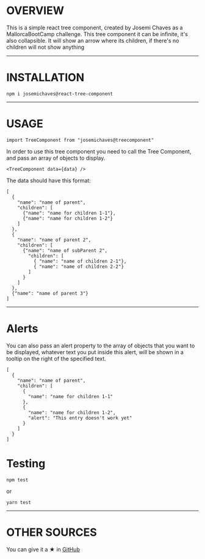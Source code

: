 # OVERVIEW

This is a simple react tree component, created by Josemi Chaves as a MallorcaBootCamp challenge.
This tree component it can be infinite, it's also collapsible. It will show an arrow where its children, if there's no children will not show anything

---

# INSTALLATION

`npm i josemichaves@react-tree-component`

---

# USAGE

`import TreeComponent from "josemichaves@treecomponent"`

In order to use this tree component you need to call the Tree Component, and pass an array of objects to display.

`<TreeComponent data={data} />`

The data should have this format:

```
[
  {
    "name": "name of parent",
    "children": [
      {"name": "name for children 1-1"},
      {"name": "name for children 1-2"}
    ]
  },
  {
    "name": "name of parent 2",
    "children": [
      {"name": "name of subParent 2",
        "children": [
          { "name": "name of children 2-1"},
          { "name": "name of children 2-2"}
        ]
      }
    ]
  },
  {"name": "name of parent 3"}
]
```

---

# Alerts

You can also pass an alert property to the array of objects that you want to be displayed, whatever text you put inside this alert, will be shown in a tooltip on the right of the specified text.

```
[
  {
    "name": "name of parent",
    "children": [
      {
        "name": "name for children 1-1"
      },
      {
        "name": "name for children 1-2",
        "alert": "This entry doesn't work yet"
      }
    ]
  }
]
```

# Testing

`npm test`

or

`yarn test`

---

# OTHER SOURCES

You can give it a ★ in [GitHub](https://github.com/JosemiChaves9/react-tree-component!)
